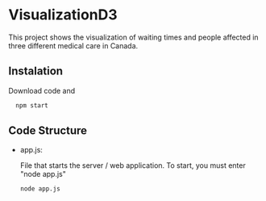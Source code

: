 # VisualizationD3

This project shows the visualization of waiting times and people affected in three different medical care in Canada.

## Instalation

Download code and

```bash
  npm start
```

## Code Structure

- app.js:

  File that starts the server / web application.
  To start, you must enter "node app.js"

  ```bash
  node app.js
  ```
